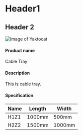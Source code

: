 # Header1
## Header 2
![Image of Yaktocat](https://octodex.github.com/images/yaktocat.png)

#### Product name
Cable Tray


#### Description
This is cable tray.

#### Specification
Name | Length | Width
------------ | ------------ | -------------
H1Z1 | 1000mm | 500mm
H2Z2 | 1500mm | 1000mm

